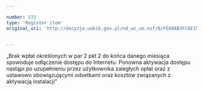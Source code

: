 ```yaml
---

number: 533
type: 'Register item'
original_uri: 'http://decyzje.uokik.gov.pl/nd_wz_um.nsf/0/FE60AB3FC6E152EDC12572DD003295C1?OpenDocument'


---
```


„Brak wpłat określonych w par 2 pkt 2 do końca danego miesiąca spowoduje odłączenie dostępu do Internetu. Ponowna aktywacja dostępu nastąpi po uzupełnieniu przez użytkownika zaległych opłat oraz z ustawowo obowiązującymi odsetkami oraz kosztów związanych z aktywacją instalacji”
